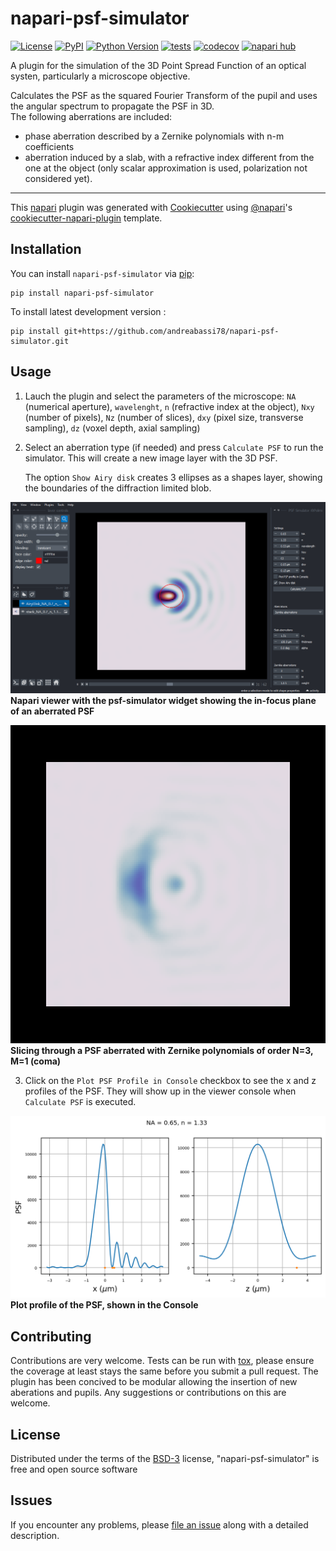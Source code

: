 # napari-psf-simulator

[![License](https://img.shields.io/pypi/l/napari-psf-simulator.svg?color=green)](https://github.com/andreabassi78/napari-psf-simulator/raw/main/LICENSE)
[![PyPI](https://img.shields.io/pypi/v/napari-psf-simulator.svg?color=green)](https://pypi.org/project/napari-psf-simulator)
[![Python Version](https://img.shields.io/pypi/pyversions/napari-psf-simulator.svg?color=green)](https://python.org)
[![tests](https://github.com/andreabassi78/napari-psf-simulator/workflows/tests/badge.svg)](https://github.com/andreabassi78/napari-psf-simulator/actions)
[![codecov](https://codecov.io/gh/andreabassi78/napari-psf-simulator/branch/main/graph/badge.svg)](https://codecov.io/gh/andreabassi78/napari-psf-simulator)
[![napari hub](https://img.shields.io/endpoint?url=https://api.napari-hub.org/shields/napari-psf-simulator)](https://napari-hub.org/plugins/napari-psf-simulator)

A plugin for the simulation of the 3D Point Spread Function of an optical systen, particularly a microscope objective.
 
Calculates the PSF as the squared Fourier Transform of the pupil and uses the angular spectrum to propagate the PSF in 3D.  
The following aberrations are included:
- phase aberration described by a Zernike polynomials with n-m coefficients
- aberration induced by a slab, with a refractive index different from the one at the object (only scalar approximation is used, polarization not considered yet).  

----------------------------------

This [napari] plugin was generated with [Cookiecutter] using [@napari]'s [cookiecutter-napari-plugin] template.

<!--
Don't miss the full getting started guide to set up your new package:
https://github.com/napari/cookiecutter-napari-plugin#getting-started

and review the napari docs for plugin developers:
https://napari.org/plugins/stable/index.html
-->

## Installation

You can install `napari-psf-simulator` via [pip]:

    pip install napari-psf-simulator


To install latest development version :

    pip install git+https://github.com/andreabassi78/napari-psf-simulator.git


## Usage

1) Lauch the plugin and select the parameters of the microscope: `NA` (numerical aperture), `wavelenght`, `n` (refractive index at the object),
   `Nxy` (number of pixels), `Nz` (number of slices), `dxy` (pixel size, transverse sampling), `dz` (voxel depth, axial sampling)

2) Select an aberration type (if needed) and press `Calculate PSF` to run the simulator. This will create a new image layer with the 3D PSF.
 
   The option `Show Airy disk` creates 3 ellipses as a shapes layer, showing the boundaries of the diffraction limited blob.

![raw](https://github.com/andreabassi78/napari-psf-simulator/raw/main/images/figure.png)
**Napari viewer with the psf-simulator widget showing the in-focus plane of an aberrated PSF**

![raw](https://github.com/andreabassi78/napari-psf-simulator/raw/main/images/animation.gif)
**Slicing through a PSF aberrated with Zernike polynomials of order N=3, M=1 (coma)**

3) Click on the `Plot PSF Profile in Console` checkbox to see the x and z profiles of the PSF.
   They will show up in  the viewer console when `Calculate PSF` is executed.

![raw](https://github.com/andreabassi78/napari-psf-simulator/raw/main/images/Plot.png)
**Plot profile of the PSF, shown in the Console**


## Contributing

Contributions are very welcome. Tests can be run with [tox], please ensure
the coverage at least stays the same before you submit a pull request. 
The plugin has been concived to be modular allowing the insertion of new aberations and pupils. 
Any suggestions or contributions on this are welcome.

## License

Distributed under the terms of the [BSD-3] license,
"napari-psf-simulator" is free and open source software

## Issues

If you encounter any problems, please [file an issue] along with a detailed description.

[napari]: https://github.com/napari/napari
[Cookiecutter]: https://github.com/audreyr/cookiecutter
[@napari]: https://github.com/napari
[MIT]: http://opensource.org/licenses/MIT
[BSD-3]: http://opensource.org/licenses/BSD-3-Clause
[GNU GPL v3.0]: http://www.gnu.org/licenses/gpl-3.0.txt
[GNU LGPL v3.0]: http://www.gnu.org/licenses/lgpl-3.0.txt
[Apache Software License 2.0]: http://www.apache.org/licenses/LICENSE-2.0
[Mozilla Public License 2.0]: https://www.mozilla.org/media/MPL/2.0/index.txt
[cookiecutter-napari-plugin]: https://github.com/napari/cookiecutter-napari-plugin

[file an issue]: https://github.com/andreabassi78/napari-psf-simulator/issues

[napari]: https://github.com/napari/napari
[tox]: https://tox.readthedocs.io/en/latest/
[pip]: https://pypi.org/project/pip/
[PyPI]: https://pypi.org/
